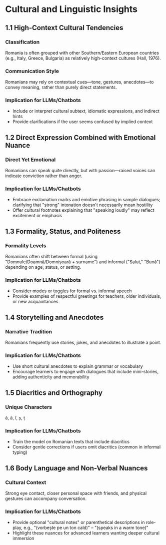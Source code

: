 # Cultural and Linguistic Insights

## 1.1 High-Context Cultural Tendencies

### Classification
Romania is often grouped with other Southern/Eastern European countries (e.g., Italy, Greece, Bulgaria) as relatively high-context cultures (Hall, 1976).

### Communication Style
Romanians may rely on contextual cues—tone, gestures, anecdotes—to convey meaning, rather than purely direct statements.

### Implication for LLMs/Chatbots
- Include or interpret cultural subtext, idiomatic expressions, and indirect hints
- Provide clarifications if the user seems confused by implied context

## 1.2 Direct Expression Combined with Emotional Nuance

### Direct Yet Emotional
Romanians can speak quite directly, but with passion—raised voices can indicate conviction rather than anger.

### Implication for LLMs/Chatbots
- Embrace exclamation marks and emotive phrasing in sample dialogues; clarifying that "strong" intonation doesn't necessarily mean hostility
- Offer cultural footnotes explaining that "speaking loudly" may reflect excitement or emphasis

## 1.3 Formality, Status, and Politeness

### Formality Levels
Romanians often shift between formal (using "Domnule/Doamnă/Domnișoară + surname") and informal ("Salut," "Bună") depending on age, status, or setting.

### Implication for LLMs/Chatbots
- Consider modes or toggles for formal vs. informal speech
- Provide examples of respectful greetings for teachers, older individuals, or new acquaintances

## 1.4 Storytelling and Anecdotes

### Narrative Tradition
Romanians frequently use stories, jokes, and anecdotes to illustrate a point.

### Implication for LLMs/Chatbots
- Use short cultural anecdotes to explain grammar or vocabulary
- Encourage learners to engage with dialogues that include mini-stories, adding authenticity and memorability

## 1.5 Diacritics and Orthography

### Unique Characters
ă, â, î, ș, ț

### Implication for LLMs/Chatbots
- Train the model on Romanian texts that include diacritics
- Consider gentle corrections if users omit diacritics (common in informal typing)

## 1.6 Body Language and Non-Verbal Nuances

### Cultural Context
Strong eye contact, closer personal space with friends, and physical gestures can accompany conversation.

### Implication for LLMs/Chatbots
- Provide optional "cultural notes" or parenthetical descriptions in role-play, e.g., "(vorbește pe un ton cald)" – "(speaks in a warm tone)"
- Highlight these nuances for advanced learners wanting deeper cultural immersion 